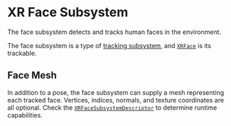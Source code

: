# XR Face Subsystem

The face subsystem detects and tracks human faces in the environment.

The face subsystem is a type of [tracking subsystem](index.html#tracking-subsystems), and [`XRFace`](../api/UnityEngine.XR.ARSubsystems.XRFace.html) is its trackable.

## Face Mesh

In addition to a pose, the face subsystem can supply a mesh representing each tracked face. Vertices, indices, normals, and texture coordinates are all optional. Check the [`XRFaceSubsystemDescriptor`](../api/UnityEngine.XR.ARSubsystems.XRFaceSubsystemDescriptor.html) to determine runtime capabilities.
